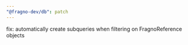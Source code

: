 ```yaml
---
"@fragno-dev/db": patch
---
```


fix: automatically create subqueries when filtering on FragnoReference objects
